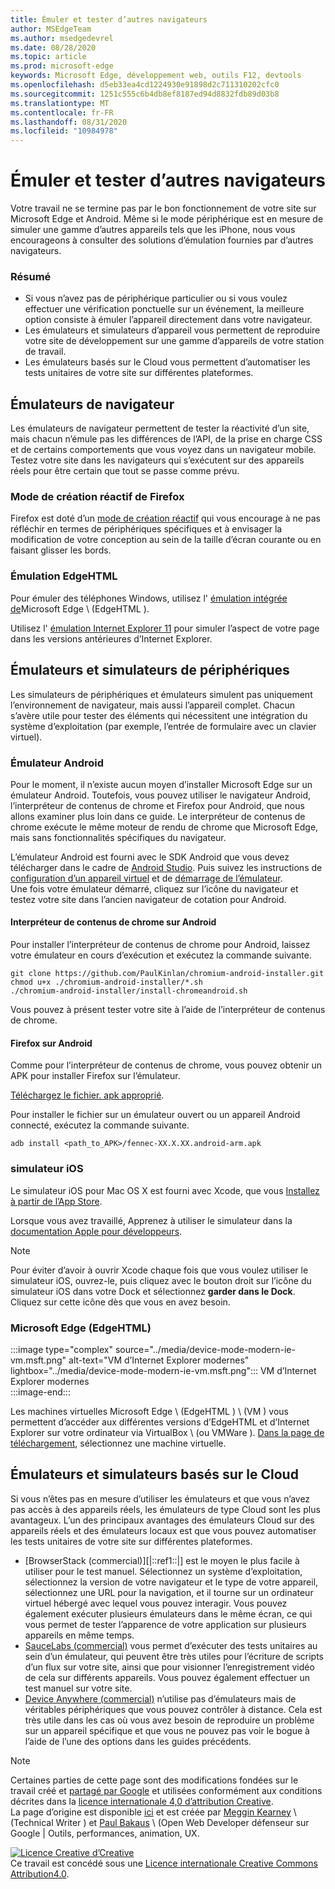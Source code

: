 ```yaml
---
title: Émuler et tester d’autres navigateurs
author: MSEdgeTeam
ms.author: msedgedevrel
ms.date: 08/28/2020
ms.topic: article
ms.prod: microsoft-edge
keywords: Microsoft Edge, développement web, outils F12, devtools
ms.openlocfilehash: d5eb33ea4cd1224930e91898d2c711310202cfc0
ms.sourcegitcommit: 1251c555c6b4db8ef8187ed94d8832fdb89d03b8
ms.translationtype: MT
ms.contentlocale: fr-FR
ms.lasthandoff: 08/31/2020
ms.locfileid: "10984978"
---
```

<!-- Copyright Meggin Kearney and Paul Bakaus

   Licensed under the Apache License, Version 2.0 (the "License");
   you may not use this file except in compliance with the License.
   You may obtain a copy of the License at

       https://www.apache.org/licenses/LICENSE-2.0

   Unless required by applicable law or agreed to in writing, software
   distributed under the License is distributed on an "AS IS" BASIS,
   WITHOUT WARRANTIES OR CONDITIONS OF ANY KIND, either express or implied.
   See the License for the specific language governing permissions and
   limitations under the License.  -->





# Émuler et tester d’autres navigateurs   




Votre travail ne se termine pas par le bon fonctionnement de votre site sur Microsoft Edge et Android.  Même si le mode périphérique est en mesure de simuler une gamme d’autres appareils tels que les iPhone, nous vous encourageons à consulter des solutions d’émulation fournies par d’autres navigateurs.  

### Résumé  

*   Si vous n’avez pas de périphérique particulier ou si vous voulez effectuer une vérification ponctuelle sur un événement, la meilleure option consiste à émuler l’appareil directement dans votre navigateur.  
*   Les émulateurs et simulateurs d’appareil vous permettent de reproduire votre site de développement sur une gamme d’appareils de votre station de travail.  
*   Les émulateurs basés sur le Cloud vous permettent d’automatiser les tests unitaires de votre site sur différentes plateformes.  

## Émulateurs de navigateur  

Les émulateurs de navigateur permettent de tester la réactivité d’un site, mais chacun n’émule pas les différences de l’API, de la prise en charge CSS et de certains comportements que vous voyez dans un navigateur mobile.  Testez votre site dans les navigateurs qui s’exécutent sur des appareils réels pour être certain que tout se passe comme prévu.  

### Mode de création réactif de Firefox  

Firefox est doté d’un [mode de création réactif][MDNResponsiveDesignMode] qui vous encourage à ne pas réfléchir en termes de périphériques spécifiques et à envisager la modification de votre conception au sein de la taille d’écran courante ou en faisant glisser les bords.  

### Émulation EdgeHTML  

Pour émuler des téléphones Windows, utilisez l' [émulation intégrée de][DevToolsEdgeHtmlEmulation]Microsoft Edge \ (EdgeHTML \).  

Utilisez l' [émulation Internet Explorer 11][Ie11DevToolsEmulation] pour simuler l’aspect de votre page dans les versions antérieures d’Internet Explorer.  

## Émulateurs et simulateurs de périphériques  

Les simulateurs de périphériques et émulateurs simulent pas uniquement l’environnement de navigateur, mais aussi l’appareil complet.  Chacun s’avère utile pour tester des éléments qui nécessitent une intégration du système d’exploitation (par exemple, l’entrée de formulaire avec un clavier virtuel).  

### Émulateur Android  

<!--  
:::image type="complex" source="../media/device-mode-android-emulator-stock-browser.msft.png" alt-text="Stock Browser in Android Emulator" lightbox="../media/device-mode-android-emulator-stock-browser.msft.png":::
   Stock Browser in Android Emulator  
:::image-end:::  
-->  

Pour le moment, il n’existe aucun moyen d’installer Microsoft Edge sur un émulateur Android.  Toutefois, vous pouvez utiliser le navigateur Android, l’interpréteur de contenus de chrome et Firefox pour Android, que nous allons examiner plus loin dans ce guide.  Le interpréteur de contenus de chrome exécute le même moteur de rendu de chrome que Microsoft Edge, mais sans fonctionnalités spécifiques du navigateur.  

L’émulateur Android est fourni avec le SDK Android que vous devez télécharger dans le cadre de [Android Studio][AndroidStudioDownload].  Puis suivez les instructions de [configuration d’un appareil virtuel][AndroidStudioCreateManageVirtualDevices] et de [démarrage de l’émulateur][AndroidStudioRunAppsAndroidEmulator].  
Une fois votre émulateur démarré, cliquez sur l’icône du navigateur et testez votre site dans l’ancien navigateur de cotation pour Android.  

#### Interpréteur de contenus de chrome sur Android  

<!--  
:::image type="complex" source="../media/device-mode-android-avd-contentshell.msft.png" alt-text="Android Emulator Content Shell" lightbox="../media/device-mode-android-avd-contentshell.msft.png":::
   Android Emulator Content Shell  
:::image-end:::  
-->  

Pour installer l’interpréteur de contenus de chrome pour Android, laissez votre émulateur en cours d’exécution et exécutez la commande suivante.  

```shell
git clone https://github.com/PaulKinlan/chromium-android-installer.git
chmod u+x ./chromium-android-installer/*.sh
./chromium-android-installer/install-chromeandroid.sh
```  

Vous pouvez à présent tester votre site à l’aide de l’interpréteur de contenus de chrome.  

#### Firefox sur Android  

<!--  
:::image type="complex" source="../media/device-mode-ff-on-android-emulator.msft.png" alt-text="Firefox Icon on Android Emulator" lightbox="../media/device-mode-ff-on-android-emulator.msft.png":::
   Firefox Icon on Android Emulator  
:::image-end:::  
-->  

Comme pour l’interpréteur de contenus de chrome, vous pouvez obtenir un APK pour installer Firefox sur l’émulateur.  

[Téléchargez le fichier. apk approprié][MozillaFirefoxDownload].  

Pour installer le fichier sur un émulateur ouvert ou un appareil Android connecté, exécutez la commande suivante.  

```shell
adb install <path_to_APK>/fennec-XX.X.XX.android-arm.apk
```  

### simulateur iOS  

Le simulateur iOS pour Mac OS X est fourni avec Xcode, que vous [Installez à partir de l’App Store][MacAppStoreXcode].  

Lorsque vous avez travaillé, Apprenez à utiliser le simulateur dans la [documentation Apple pour développeurs][AppleSimulatorHelp].  

> [!NOTE]
> Pour éviter d’avoir à ouvrir Xcode chaque fois que vous voulez utiliser le simulateur iOS, ouvrez-le, puis cliquez avec le bouton droit sur l’icône du simulateur iOS dans votre Dock et sélectionnez **garder dans le Dock**.  Cliquez sur cette icône dès que vous en avez besoin.  

###  Microsoft Edge (EdgeHTML)  

:::image type="complex" source="../media/device-mode-modern-ie-vm.msft.png" alt-text="VM d’Internet Explorer modernes" lightbox="../media/device-mode-modern-ie-vm.msft.png":::
   VM d’Internet Explorer modernes  
:::image-end:::  

Les machines virtuelles Microsoft Edge \ (EdgeHTML \) \ (VM \) vous permettent d’accéder aux différentes versions d’EdgeHTML et d’Internet Explorer sur votre ordinateur via VirtualBox \ (ou VMWare \).  [Dans la page de téléchargement][MicrosoftDeveloperEdgeVms], sélectionnez une machine virtuelle.  

## Émulateurs et simulateurs basés sur le Cloud  

Si vous n’êtes pas en mesure d’utiliser les émulateurs et que vous n’avez pas accès à des appareils réels, les émulateurs de type Cloud sont les plus avantageux.  L’un des principaux avantages des émulateurs Cloud sur des appareils réels et des émulateurs locaux est que vous pouvez automatiser les tests unitaires de votre site sur différentes plateformes.  

*   [BrowserStack (commercial)][|::ref1::|] est le moyen le plus facile à utiliser pour le test manuel.  Sélectionnez un système d’exploitation, sélectionnez la version de votre navigateur et le type de votre appareil, sélectionnez une URL pour la navigation, et il tourne sur un ordinateur virtuel hébergé avec lequel vous pouvez interagir.  Vous pouvez également exécuter plusieurs émulateurs dans le même écran, ce qui vous permet de tester l’apparence de votre application sur plusieurs appareils en même temps.  
*   [SauceLabs (commercial)][SauceLabs] vous permet d’exécuter des tests unitaires au sein d’un émulateur, qui peuvent être très utiles pour l’écriture de scripts d’un flux sur votre site, ainsi que pour visionner l’enregistrement vidéo de cela sur différents appareils.  Vous pouvez également effectuer un test manuel sur votre site.  
*   [Device Anywhere (commercial)][AppExperience] n’utilise pas d’émulateurs mais de véritables périphériques que vous pouvez contrôler à distance.  Cela est très utile dans les cas où vous avez besoin de reproduire un problème sur un appareil spécifique et que vous ne pouvez pas voir le bogue à l’aide de l’une des options dans les guides précédents.  

<!--  
 


-->  

<!-- links -->  

[DevToolsEdgeHtmlEmulation]: /microsoft-edge/devtools-guide/emulation "DevTools (EdgeHTML)-émulation | Documents Microsoft"  

[Ie11DevToolsEmulation]: /previous-versions/windows/internet-explorer/ie-developer/samples/dn255001(v=vs.85) "Émuler les navigateurs, les tailles d’écran et les emplacements GPS | Documents Microsoft"  

[MicrosoftDeveloperEdgeVms]: https://developer.microsoft.com/microsoft-edge/tools/vms "Télécharger des machines virtuelles"  

[AndroidStudioCreateManageVirtualDevices]: https://developer.android.com/tools/devices/managing-avds.html "Créer et gérer des périphériques virtuels | Développeurs Android"  
[AndroidStudioDownload]:  https://developer.android.com/sdk/installing/studio.html "Télécharger les outils Android Studio et SDK | Développeurs Android"  
[AndroidStudioRunAppsAndroidEmulator]: https://developer.android.com/tools/devices/emulator.html "Exécuter des applications sur l’émulateur Android | Développeurs Android"  

[AppExperience]: https://www.sigos.com/app-experience/ "Interface de l’application"  
[AppleSimulatorHelp]: https://help.apple.com/simulator/mac/current "Aide du simulateur-actuel | pomme"  
[BrowserStack]: https://www.browserstack.com/automate "BrowserStack"  
[MacAppStoreXcode]: https://itunes.apple.com/app/xcode/id497799835 "XCode sur le Mac App Store"  
[MDNResponsiveDesignMode]: https://developer.mozilla.org/docs/Tools/Responsive_Design_View "Mode création réactif | MDN"  
[MozillaFirefoxDownload]: https://www.mozilla.org/firefox/all/#product-android-beta "Télécharger le navigateur Firefox"  
[SauceLabs]: https://saucelabs.com "Ateliers de sauce"  

> [!NOTE]
> Certaines parties de cette page sont des modifications fondées sur le travail créé et [partagé par Google][GoogleSitePolicies] et utilisées conformément aux conditions décrites dans la [licence internationale 4,0 d’attribution Creative][CCA4IL].  
> La page d’origine est disponible [ici](https://developers.google.com/web/tools/chrome-devtools/device-mode/testing-other-browsers) et est créée par [Meggin Kearney][MegginKearney] \ (Technical Writer \) et [Paul Bakaus][PaulBakaus] \ (Open Web Developer défenseur sur Google | Outils, performances, animation, UX.  

[![Licence Creative d’Creative][CCby4Image]][CCA4IL]  
Ce travail est concédé sous une [Licence internationale Creative Commons Attribution4.0][CCA4IL].  

[CCA4IL]: https://creativecommons.org/licenses/by/4.0  
[CCby4Image]: https://i.creativecommons.org/l/by/4.0/88x31.png  
[GoogleSitePolicies]: https://developers.google.com/terms/site-policies  
[KayceBasques]: https://developers.google.com/web/resources/contributors/kaycebasques  
[MegginKearney]: https://developers.google.com/web/resources/contributors/megginkearney  
[PaulBakaus]: https://developers.google.com/web/resources/contributors/pbakaus  
